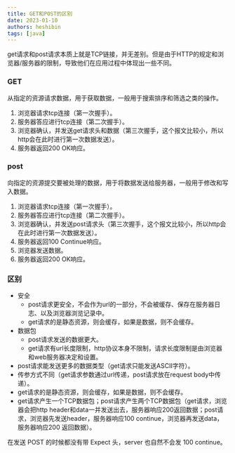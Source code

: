 ```yaml
---
title: GET和POST的区别
date: 2023-01-10
authors: heshibin
tags: [java]
---
```


get请求和post请求本质上就是TCP链接，并无差别。但是由于HTTP的规定和浏览器/服务器的限制，导致他们在应用过程中体现出一些不同。
### GET
从指定的资源请求数据，用于获取数据，一般用于搜索排序和筛选之类的操作。
1. 浏览器请求tcp连接（第一次握手）。
2. 服务器答应进行tcp连接（第二次握手）。
3. 浏览器确认，并发送get请求头和数据（第三次握手，这个报文比较小，所以http会在此时进行第一次数据发送）。
4. 服务器返回200 OK响应。
### post
向指定的资源提交要被处理的数据，用于将数据发送给服务器，一般用于修改和写入数据。
1. 浏览器请求tcp连接（第一次握手）。
2. 服务器答应进行tcp连接（第二次握手）。
3. 浏览器确认，并发送post请求头（第三次握手，这个报文比较小，所以http会在此时进行第一次数据发送）。
4. 服务器返回100 Continue响应。
5. 浏览器发送数据。
6. 服务器返回200 OK响应。

### 区别
- 安全
  - post请求更安全，不会作为url的一部分，不会被缓存、保存在服务器日志、以及浏览器浏览记录中。
  - get请求的是静态资源，则会缓存，如果是数据，则不会缓存。
- 数据包
  - post请求发送的数据更大。
  - get请求有url长度限制，http协议本身不限制，请求长度限制是由浏览器和web服务器决定和设置。
- post请求能发送更多的数据类型（get请求只能发送ASCII字符）。
- 传参方式不同（get请求参数通过url传递，post请求放在request body中传递）。
- get请求的是静态资源，则会缓存，如果是数据，则不会缓存。
- get请求产生一个TCP数据包；post请求产生两个TCP数据包（get请求，浏览器会把http header和data一并发送出去，服务器响应200返回数据；post请求，浏览器先发送header，服务器响应100 continue，浏览器再发送data，服务器响应200 返回数据）。

在发送 POST 的时候都没有带 Expect 头，server 也自然不会发 100 continue。
